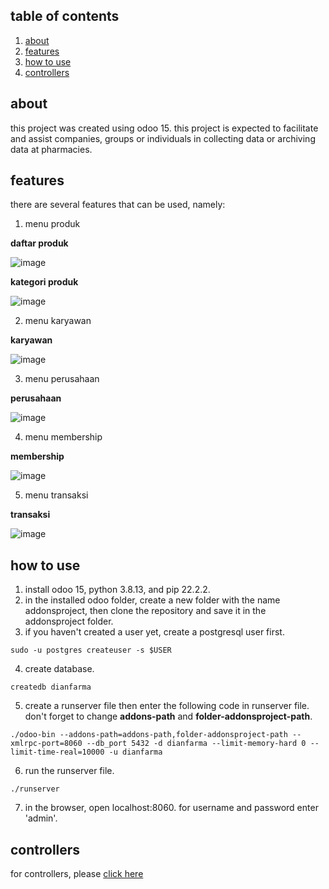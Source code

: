 ## table of contents
1. [about](#about)
2. [features](#features)
3. [how to use](#how-to-use)
4. [controllers](#controllers)

## about
this project was created using odoo 15. this project is expected to facilitate and assist companies, groups or individuals in collecting data or archiving data at pharmacies. 

## features
there are several features that can be used, namely:
1. menu produk

**daftar produk**

![image](https://user-images.githubusercontent.com/82097499/190166637-86159516-3940-4342-b185-7bc8da22328b.png)

**kategori produk**

![image](https://user-images.githubusercontent.com/82097499/190169608-511565c1-7edc-4ec7-8f61-2adf7ade5821.png)

2. menu karyawan

**karyawan**

![image](https://user-images.githubusercontent.com/82097499/190170821-5627cc37-ca29-4436-a501-ebc5bc5b5758.png)

3. menu perusahaan

**perusahaan**

![image](https://user-images.githubusercontent.com/82097499/190171571-559f5415-bcf9-47b8-8043-178f9ced6b90.png)

4. menu membership

**membership**

![image](https://user-images.githubusercontent.com/82097499/190172094-ac68742e-3f10-480e-a6c1-e6f29b80702d.png)

5. menu transaksi

**transaksi**

![image](https://user-images.githubusercontent.com/82097499/190172249-165578ae-c91d-4930-972a-c7eba46f3063.png)

## how to use
1. install odoo 15, python 3.8.13, and pip 22.2.2.
2. in the installed odoo folder, create a new folder with the name addonsproject, then clone the repository and save it in the addonsproject folder.
3. if you haven't created a user yet, create a postgresql user first.
```
sudo -u postgres createuser -s $USER
```
4. create database.
```
createdb dianfarma
```
5. create a runserver file then enter the following code in runserver file. don't forget to change **addons-path** and **folder-addonsproject-path**. 
```
./odoo-bin --addons-path=addons-path,folder-addonsproject-path --xmlrpc-port=8060 --db_port 5432 -d dianfarma --limit-memory-hard 0 --limit-time-real=10000 -u dianfarma
```
6. run the runserver file.
```
./runserver
```
7. in the browser, open localhost:8060. for username and password enter 'admin'.

## controllers
for controllers, please [click here](dianfarma/README.md)
